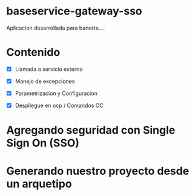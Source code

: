 # baseservice-gateway-sso
Aplicacion desarrollada para banorte....


# Contenido
- [x] Llamada a servicio externo
- [x] Manejo de excepciones
- [x] Parametrizacion y Configuracion
- [x] Despliegue en ocp / Comandos OC


# Agregando seguridad con Single Sign On (SSO)



# Generando nuestro proyecto desde un arquetipo